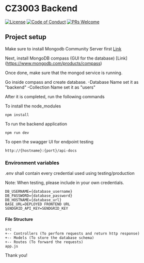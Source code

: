 # CZ3003 Backend

[![License](http://img.shields.io/:license-mit-blue.svg?style=flat-square)](http://badges.mit-license.org) [![Code of Conduct](https://img.shields.io/badge/code%20of-conduct-ff69b4.svg)](https://microsoft.github.io/codeofconduct/) [![PRs Welcome](https://img.shields.io/badge/PRs-welcome-brightgreen.svg?style=flat-square)](http://makeapullrequest.com)

## Project setup

Make sure to install Mongodb Community Server first [Link](https://www.mongodb.com/try/download/community)

Next, install MongoDB compass (GUI for the database) [Link] (https://www.mongodb.com/products/compass)

Once done, make sure that the mongod service is running.

Go inside compass and create database.
-Database Name set it as "backend"
-Collection Name set it as "users"

After it is completed, run the following commands

To install the node_modules

```
npm install
```

To run the backend application

```
npm run dev
```

To open the swagger UI for endpoint testing

```
http://{hostname}:{port}/api-docs
```

### Environment variables

.env shall contain every credential used using testing/production

Note: When testing, please include in your own credentials.

```
DB_USERNAME={database_username}
DB_PASSWORD={database_password}
DB_HOSTNAME={database_url}
BASE_URL=DEPLOYED FRONTEND URL
SENDGRID_API_KEY=SENDGRID_KEY
```

#### File Structure

```
src
+-- Controllers (To perform requests and return http response)
+-- Models (To store the database schema)
+-- Routes (To forward the requests)
app.js
```

Thank you!

